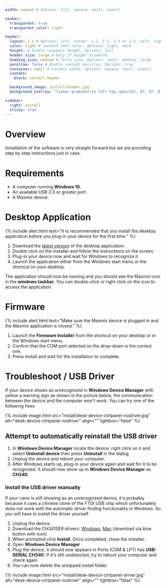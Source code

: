 ```yaml
---
width: expand # Options: full, expand, small, xsmall

navbar:
  transparent: true
  transparent_color: light

header:
  layout: 1-1 # Options: left, center, 1-1, 1-2, 1-3 or 2-3. Left, right options display this pages title and subtitle. 1-1, 1-2, 1-3 or 2-3 options display content of block file/s.
  color: light # Content font color, Options: light, dark
  height: # Enable viewport height, Options: full
  header_size: large # Only if height disabled
  heading_size: medium # Title size, Options: small, medium, large
  parallax: false # Enable content parallax, Options: true
  container: small # Content width, Options: expand, small, xsmall
  content:
    block: install-header

  background_image: install/header.jpg
  background_overlay: "linear-gradient(to left top,rgba(252, 97, 97, 0.8) 0%, rgba(69, 69, 69, 0.8) 80%)"

sidebar:
  right: install
  sticky: true
---
```


# Overview

Installation of the software is very straight forward but we are providing step by step instructions just in case.

# Requirements

- A computer running **Windows 10**.
- An available USB 2.0 or greater port.
- A Maxmix device.

# Desktop Application

{% include alert.html text="It is recommended that you install the desktop application before you plug-in your device for the first time." %}

1. Download the [latest version](https://github.com/maxmix-project/maxmix-software/releases/latest) of the desktop application.
2. Double click on the installer and follow the instructions on the screen.
3. Plug-in your device now and wait for Windows to recognize it.
4. Launch the application either from the Windows start menu or the shortcut on your desktop.

The application should now be running and you should see the Maxmix icon in the **windows taskbar**.
You can double-click or right click on the icon to access the application.

# Firmware

{% include alert.html text="Make sure the Maxmix device is plugged in and the Maxmix application is closed." %}

1. Launch the **Firmware Installer** from the shortcut on your desktop or in the Windows start menu.
2. Confirm that the COM port selected on the drop-down is the correct one.
3. Press install and wait for the installation to complete.

# Troubleshoot / USB Driver

If your device shows as unrecognized in **Windows Device Manager** with yellow a warning sign as shown in the picture below, the communication between the device and the computer won't work. You can try one of the following fixes.

{% include image.html
    src="install/desk-device-ctrlpanel-nodriver.jpg"
    alt="desk-device-ctrlpanel-nodriver"
    align=""
    lightbox="false"
%}

## Attempt to automatically reinstall the USB driver

1. In **Windows Device Manager** locate the device, right click on it and select **Uninstall device** then press **Uninstall** in the dialog.
2. Unplug the device and reboot your computer.
3. After Windows starts up, plug-in your device again and wait for it to be recognized. It should now show up in **Windows Device Manager** as **CH340**.

### Install the USB driver manually

If your nano is still showing as an unrecognized device, it's probably because it uses a chinese clone of the FTDI USB chip which unfortunately does not work with the automatic driver finding functionality in Windows. So you will have to install the driver yourself.

1. Unplug the device.
2. Download the CH341SER drivers: [Windows](https://www.wch.cn/downloads/CH341SER_ZIP.html), [Mac](https://www.wch.cn/downloads/CH341SER_MAC_ZIP.html) (download via blue button with icon)
3. When prompted click **Install**. Once completed, close the installer.
4. Open **Windows Device Manager**
5. Plug the device, it should now appears in Ports (COM & LPT) has **USB-SERIAL CH340**. If it's still undetected, try to reboot your computer and check again.
6. You can now delete the unzipped install folder.

{% include image.html
    src="install/desk-device-ctrlpanel-driver.jpg"
    alt="desk-device-ctrlpanel-nodriver"
    align=""
    lightbox="false"
%}
